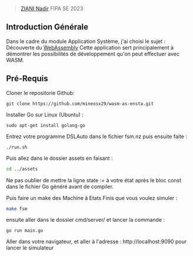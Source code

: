 > [ZIANI Nadir](https://github.com/mineosx29) FIPA SE 2023 
## Introduction Générale
Dans le cadre du module Application Système, j'ai choisi le sujet : Découverte du [WebAssembly](https://webassembly.org/)
Cette application sert principalement à démontrer les possibilités de développement qu'on peut effectuer avec WASM.

## Pré-Requis
Cloner le repositorie Github: 
```
git clone https://github.com/mineosx29/wasm-as-ensta.git
```
Installer Go sur Linux (Ubuntu) : 
```
sudo apt-get install golang-go
```
Entrez votre programme DSLAuto dans le fichier fsm.nz puis ensuite faite : 
```
./run.sh
```
Puis allez dans le dossier assets en faisant : 
```bash
cd ../assets
```
Ne pas oublier de mettre la ligne state := à votre état après le bloc const dans le fichier Go généré avant de compiler.

Puis faire un make des Machine à Etats Finis que vous voulez simuler : 

```bash
make fsm
```

ensuite aller dans le dossier cmd/server/ et lancer la commande : 

```
go run main.go
```

Aller dans votre navigateur, et aller à l'adresse : 
http://localhost:9090 pour lancer le simulateur